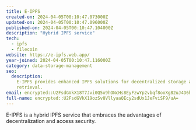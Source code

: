 ```yaml
---
title: E-IPFS
created-on: 2024-04-05T00:10:47.073000Z
updated-on: 2024-04-05T00:10:47.096000Z
published-on: 2024-04-05T00:10:47.104000Z
description: "Hybrid IPFS service"
tech:
  - ipfs
  - filecoin
website: https://e-ipfs.web.app/
year-joined: 2024-04-05T00:10:47.116000Z
category: data-storage-management
seo:
  description:
    E-IPFS provides enhanced IPFS solutions for decentralized storage and
    retrieval.
email: encrypted::U2FsdGVkX18T7Jvi0Q5x9hONcHs8EyFzwYp2vbqf8ooXg82uJ4D6hGGRy6kFU3SJ
full-name: encrypted::U2FsdGVkX19ozSv8VllyaaQEcy2sdUx1JeFviSF9/uA=
---
```


E-IPFS is a hybrid IPFS service that embraces the advantages of decentralization and access security.
